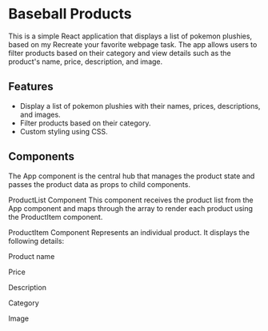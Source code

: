 # Baseball Products

This is a simple React application that displays a list of pokemon plushies, based on my Recreate your favorite webpage task. The app allows users to filter products based on their category and view details such as the product's name, price, description, and image.

## Features

- Display a list of pokemon plushies with their names, prices, descriptions, and images.
- Filter products based on their category.
- Custom styling using CSS.

## Components

The App component is the central hub that manages the product state and passes the product data as props to child components.

ProductList Component
This component receives the product list from the App component and maps through the array to render each product using the ProductItem component.

ProductItem Component
Represents an individual product. It displays the following details:

Product name

Price

Description

Category

Image

